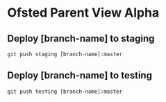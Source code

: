 # Ofsted Parent View Alpha

## Deploy [branch-name] to staging
`git push staging [branch-name]:master`

## Deploy [branch-name] to testing
`git push testing [branch-name]:master`